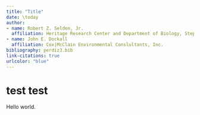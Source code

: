 ```yaml
---
title: "Title"
date: \today
author:
- name: Robert Z. Selden, Jr.
  affiliation: Heritage Research Center and Department of Biology, Stephen F. Austin State University and Cultural Heritage Department, Jean Monnet University
- name: John E. Dockall
  affiliation: Cox|McClain Environmental Conslultants, Inc.
bibliography: perdiz3.bib
link-citations: true
urlcolor: "blue"
---
```

# test test

Hello world.
